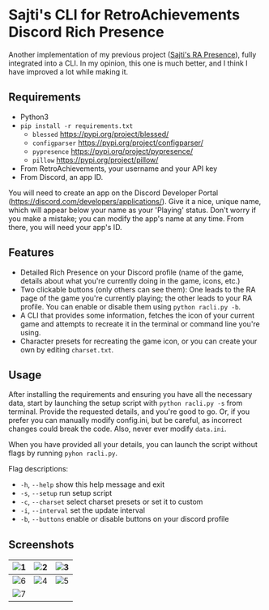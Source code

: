 # Sajti's CLI for RetroAchievements Discord Rich Presence
Another implementation of my previous project ([Sajti's RA Presence](https://github.com/sajtii/SRAP)), fully integrated into a CLI. In my opinion, this one is much better, and I think I have improved a lot while making it.

## Requirements
- Python3
- ```pip install -r requirements.txt```
	- `blessed` https://pypi.org/project/blessed/
  	- `configparser` https://pypi.org/project/configparser/
  	- `pypresence` https://pypi.org/project/pypresence/
  	- `pillow` https://pypi.org/project/pillow/
- From RetroAchievements, your username and your API key
- From Discord, an app ID.

You will need to create an app on the Discord Developer Portal (https://discord.com/developers/applications/). Give it a nice, unique name, which will appear below your name as your 'Playing' status. Don't worry if you make a mistake; you can modify the app's name at any time. From there, you will need your app's ID.

## Features
- Detailed Rich Presence on your Discord profile (name of the game, details about what you're currently doing in the game, icons, etc.)
- Two clickable buttons (only others can see them): One leads to the RA page of the game you're currently playing; the other leads to your RA profile. You can enable or disable them using `python racli.py -b`.
- A CLI that provides some information, fetches the icon of your current game and attempts to recreate it in the terminal or command line you're using. 
- Character presets for recreating the game icon, or you can create your own by editing `charset.txt`.

## Usage
After installing the requirements and ensuring you have all the necessary data, start by launching the setup script with `python racli.py -s` from terminal. Provide the requested details, and you're good to go. Or, if you prefer you can manually modify config.ini, but be careful, as incorrect changes could break the code. Also, never ever modify `data.ini`.

When you have provided all your details, you can launch the script without flags by running `pyhon racli.py`.


Flag descriptions:
-	`-h`, `--help`      show this help message and exit
-	`-s`, `--setup`     run setup script
-	`-c`, `--charset`   select charset presets or set it to custom
-	`-i`, `--interval`  set the update interval
-	`-b`, `--buttons`   enable or disable buttons on your discord profile


## Screenshots
|![1](https://github.com/user-attachments/assets/c3901bf9-d3b9-4a13-bbac-b685276c308f)|![2](https://github.com/user-attachments/assets/070c4e64-f51e-481a-b7e5-c0a374b16c4e)|![3](https://github.com/user-attachments/assets/a5796b21-14df-4b30-974e-9a81d109ba94)|
|---|---|---|
|![6](https://github.com/user-attachments/assets/66979836-6189-4ddc-9fe7-26f1b235ed93)|![4](https://github.com/user-attachments/assets/c128ca7c-c9f8-4bbf-bf03-1ae02e296b07)|![5](https://github.com/user-attachments/assets/a6dc4142-f0de-49ac-89ab-63298cd17853)|
|![7](https://github.com/user-attachments/assets/8e004e63-2563-48e5-9bfd-04358351e60f)|     |     |


